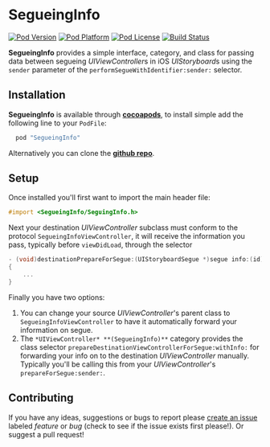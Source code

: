 SegueingInfo
============

[![Pod Version](http://img.shields.io/cocoapods/v/SegueingInfo.svg?style=flat)](http://cocoadocs.org/docsets/SegueingInfo/)
[![Pod Platform](http://img.shields.io/cocoapods/p/SegueingInfo.svg?style=flat)](http://cocoadocs.org/docsets/SegueingInfo/)
[![Pod License](http://img.shields.io/cocoapods/l/SegueingInfo.svg?style=flat)](http://cocoadocs.org/docsets/SegueingInfo/)
[![Build Status](http://img.shields.io/travis/adorkable/SegueingInfo.svg?branch=master&style=flat)](https://travis-ci.org/adorkable/SegueingInfo)


**SegueingInfo** provides a simple interface, category, and class for passing data between segueing *UIViewController*s in iOS *UIStoryboard*s using the `sender` parameter of the `performSegueWithIdentifier:sender:` selector.

Installation
---
**SegueingInfo** is available through **[cocoapods](http://cocoapods.org)**, to install simple add the following line to your `PodFile`:

``` ruby
  pod "SegueingInfo"
```

Alternatively you can clone the **[github repo](https://github.com/adorkable/SegueingInfo)**.

Setup
---

Once installed you'll first want to import the main header file:

``` Objective-C
#import <SegueingInfo/SeguingInfo.h>
```

Next your destination *UIViewController* subclass must conform to the protocol `SegueingInfoViewController`, it will receive the information you pass, typically before `viewDidLoad`, through the selector

``` Objective-C
- (void)destinationPrepareForSegue:(UIStoryboardSegue *)segue info:(id)info
{
	...
}
```

Finally you have two options:

1. You can change your source *UIViewController*'s parent class to `SegueingInfoViewController` to have it automatically forward your information on segue.
2. The `*UIViewController* **(SegueingInfo)**` category provides the class selector `prepareDestinationViewControllerForSegue:withInfo:` for forwarding your info on to the destination *UIViewController* manually. Typically you'll be calling this from your *UIViewController*'s `prepareForSegue:sender:`.


Contributing
---
If you have any ideas, suggestions or bugs to report please [create an issue](https://github.com/adorkable/SegueingInfo/issues/new) labeled *feature* or *bug* (check to see if the issue exists first please!). Or suggest a pull request!